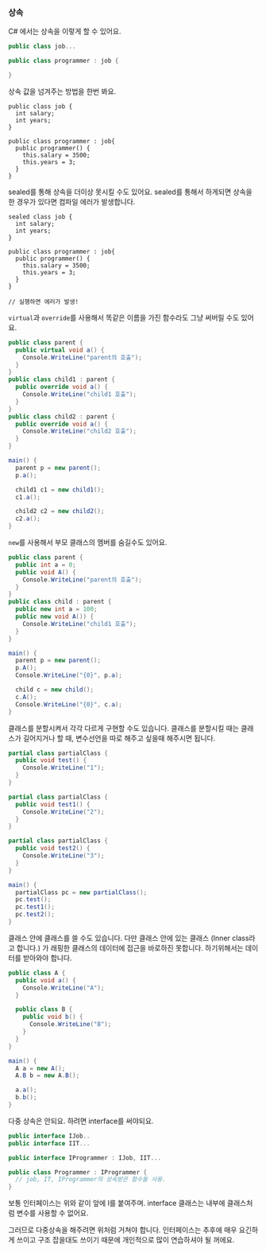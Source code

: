 ### 상속

C# 에서는 상속을 이렇게 할 수 있어요.

```csharp
public class job...

public class programmer : job {

}
```

상속 값을 넘겨주는 방법을 한번 봐요.

```CSharp
public class job {
  int salary;
  int years;
}

public class programmer : job{
  public programmer() {
    this.salary = 3500;
    this.years = 3;
  }
}
```

sealed를 통해 상속을 더이상 못시킬 수도 있어요. sealed를 통해서 하게되면 상속을 한 경우가 있다면 컴파일 에러가 발생합니다.

```CSharp
sealed class job {
  int salary;
  int years;
}

public class programmer : job{
  public programmer() {
    this.salary = 3500;
    this.years = 3;
  }
}

// 실행하면 에러가 발생!
```

`virtual`과 `override`를 사용해서 똑같은 이름을 가진 함수라도 그냥 써버릴 수도 있어요.

```csharp
public class parent {
  public virtual void a() {
    Console.WriteLine("parent의 호출");
  }
}
public class child1 : parent {
  public override void a() {
    Console.WriteLine("child1 호출");
  }
}
public class child2 : parent {
  public override void a() {
    Console.WriteLine("child2 호출");
  }
}

main() {
  parent p = new parent();
  p.a();

  child1 c1 = new child1();
  c1.a();

  child2 c2 = new child2();
  c2.a();
}
```

`new`를 사용해서 부모 클래스의 멤버를 숨길수도 있어요.

```csharp
public class parent {
  public int a = 0;
  public void A() {
    Console.WriteLine("parent의 호출");
  }
}
public class child : parent {
  public new int a = 100;
  public new void A()) {
    Console.WriteLine("child1 호출");
  }
}

main() {
  parent p = new parent();
  p.A();
  Console.WriteLine("{0}", p.a);

  child c = new child();
  c.A();
  Console.WriteLine("{0}", c.a);
}
```

클래스를 분할시켜서 각각 다르게 구현할 수도 있습니다.
클래스를 분할시킬 때는 클래스가 길어지거나 할 때, 변수선언을 따로 해주고 싶을때 해주시면 됩니다.

```csharp
partial class partialClass {
  public void test() {
    Console.WriteLine("1");
  }
}

partial class partialClass {
  public void test1() {
    Console.WriteLine("2");
  }
}

partial class partialClass {
  public void test2() {
    Console.WriteLine("3");
  }
}

main() {
  partialClass pc = new partialClass();
  pc.test();
  pc.test1();
  pc.test2();
}
```

클래스 안에 클래스를 쓸 수도 있습니다. 다만 클래스 안에 있는 클래스 (Inner class라고 합니다.) 가 래핑한 클래스의 데이터에 접근을 바로하진 못합니다. 하기위해서는 데이터를 받아와야 합니다.

```csharp
public class A {
  public void a() {
    Console.WriteLine("A");
  }

  public class B {
    public void b() {
      Console.WriteLine("B");
    }
  }
}

main() {
  A a = new A();
  A.B b = new A.B();

  a.a();
  b.b();
}
```

다중 상속은 안되요. 하려면 interface를 써야되요.

```csharp
public interface IJob..
public interface IIT...

public interface IProgrammer : IJob, IIT...

public class Programmer : IProgrammer {
  // job, IT, IProgrammer의 상속받은 함수들 사용.
}

```

보통 인터페이스는 위와 같이 앞에 I를 붙여주며. interface 클래스는 내부에 클래스처럼 변수를 사용할 수 없어요.

그러므로 다중상속을 해주려면 위처럼 거쳐야 합니다. 인터페이스는 추후에 매우 요긴하게 쓰이고 구조 잡을대도 쓰이기 때문에 개인적으로 많이 연습하셔야 될 꺼에요.

